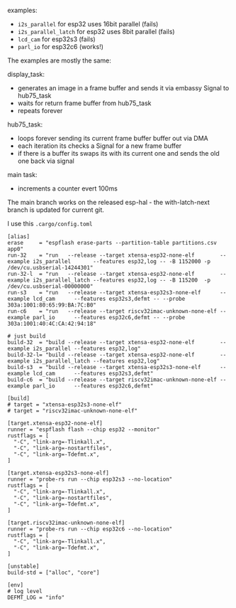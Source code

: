 
examples:
- `i2s_parallel` for esp32 uses 16bit parallel (fails)
- `i2s_parallel_latch` for esp32 uses 8bit parallel (fails)
- `lcd_cam` for esp32s3 (fails)
- `parl_io` for esp32c6 (works!)

The examples are mostly the same:

display_task:
- generates an image in a frame buffer and sends it via embassy Signal to hub75_task
- waits for return frame buffer from hub75_task
- repeats forever

hub75_task:
- loops forever sending its current frame buffer buffer out via DMA
- each iteration its checks a Signal for a new frame buffer
- if there is a buffer its swaps its with its current one and sends the old one back via signal

main task:
- increments a counter evert 100ms

The main branch works on the released esp-hal - the with-latch-next branch is updated for current git.

I use this `.cargo/config.toml`

```
[alias]
erase     = "espflash erase-parts --partition-table partitions.csv app0"
run-32    = "run   --release --target xtensa-esp32-none-elf        --example i2s_parallel       --features esp32,log -- -B 1152000 -p /dev/cu.usbserial-14244301"
run-32-l  = "run   --release --target xtensa-esp32-none-elf        --example i2s_parallel_latch --features esp32,log -- -B 115200  -p /dev/cu.usbserial-00000000"
run-s3    = "run   --release --target xtensa-esp32s3-none-elf      --example lcd_cam      --features esp32s3,defmt -- --probe 303a:1001:80:65:99:BA:7C:B0"
run-c6    = "run   --release --target riscv32imac-unknown-none-elf --example parl_io      --features esp32c6,defmt -- --probe 303a:1001:40:4C:CA:42:94:18"

# just build
build-32  = "build --release --target xtensa-esp32-none-elf        --example i2s_parallel --features esp32,log"
build-32-l= "build --release --target xtensa-esp32-none-elf        --example i2s_parallel_latch --features esp32,log"
build-s3  = "build --release --target xtensa-esp32s3-none-elf      --example lcd_cam      --features esp32s3,defmt"
build-c6  = "build --release --target riscv32imac-unknown-none-elf --example parl_io      --features esp32c6,defmt"

[build]
# target = "xtensa-esp32s3-none-elf"
# target = "riscv32imac-unknown-none-elf"

[target.xtensa-esp32-none-elf]
runner = "espflash flash --chip esp32 --monitor"
rustflags = [
  "-C", "link-arg=-Tlinkall.x",
  "-C", "link-arg=-nostartfiles",
  "-C", "link-arg=-Tdefmt.x",
]

[target.xtensa-esp32s3-none-elf]
runner = "probe-rs run --chip esp32s3 --no-location"
rustflags = [
  "-C", "link-arg=-Tlinkall.x",
  "-C", "link-arg=-nostartfiles",
  "-C", "link-arg=-Tdefmt.x",
]

[target.riscv32imac-unknown-none-elf]
runner = "probe-rs run --chip esp32c6 --no-location"
rustflags = [
  "-C", "link-arg=-Tlinkall.x",
  "-C", "link-arg=-Tdefmt.x",
]

[unstable]
build-std = ["alloc", "core"]

[env]
# log level
DEFMT_LOG = "info"
```
